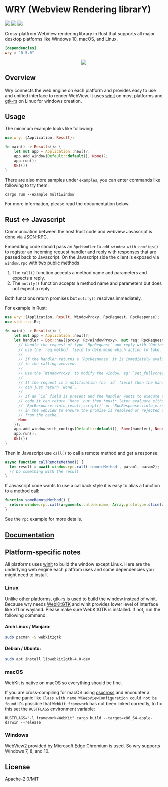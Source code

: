 # WRY (Webview Rendering librarY)

[![](https://img.shields.io/crates/v/wry?style=flat-square)](https://crates.io/crates/wry) [![](https://img.shields.io/docsrs/wry?style=flat-square)](https://docs.rs/wry/) ![](https://img.shields.io/crates/l/wry?style=flat-square)

Cross-platfrom WebView rendering library in Rust that supports all major desktop platforms like Windows 10, macOS, and Linux.

```toml
[dependencies]
wry = "0.5.0"
```

<div align="center">
  <a href="https://gfycat.com/needywetelk">
    <img src="https://thumbs.gfycat.com/NeedyWetElk-size_restricted.gif">
  </a>
</div>

## Overview

Wry connects the web engine on each platform and provides easy to use and unified interface to render WebView. It uses
[winit] on most platforms and [gtk-rs] on Linux for windows creation.

[winit]: https://crates.io/crates/winit
[gtk-rs]: https://crates.io/crates/gtk

## Usage

The minimum example looks like following:

```rust
use wry::{Application, Result};

fn main() -> Result<()> {
    let mut app = Application::new()?;
    app.add_window(Default::default(), None)?;
    app.run();
    Ok(())
}
```

There are also more samples under `examples`, you can enter commands like following to try them:

```
cargo run --example multiwindow
```

For more information, please read the documentation below.

## Rust <-> Javascript

Communication between the host Rust code and webview Javascript is done via [JSON-RPC][].

Embedding code should pass an `RpcHandler` to `add_window_with_configs()` to register an incoming request handler and reply with responses that are passed back to Javascript. On the Javascript side the client is exposed via `window.rpc` with two public methods

1. The `call()` function accepts a method name and parameters and expects a reply.
2. The `notify()` function accepts a method name and parameters but does not expect a reply.

Both functions return promises but `notify()` resolves immediately.

For example in Rust:

```rust
use wry::{Application, Result, WindowProxy, RpcRequest, RpcResponse};
use std::rc::Rc;

fn main() -> Result<()> {
    let mut app = Application::new()?;
    let handler = Box::new(|proxy: Rc<WindowProxy>, mut req: RpcRequest| {
      // Handle the request of type `RpcRequest` and reply with `Option<RpcResponse>`, 
      // use the `req.method` field to determine which action to take.
      // 
      // If the handler returns a `RpcResponse` it is immediately evaluated 
      // in the calling webview.
      // 
      // Use the `WindowProxy` to modify the window, eg: `set_fullscreen` etc.
      // 
      // If the request is a notification (no `id` field) then the handler 
      // can just return `None`.
      // 
      // If an `id` field is present and the handler wants to execute asynchronous 
      // code it can return `None` but then *must* later evaluate either 
      // `RpcResponse::into_result_script()` or `RpcResponse::into_error_script()` 
      // in the webview to ensure the promise is resolved or rejected and removed 
      // from the cache.
      None
    });
    app.add_window_with_configs(Default::default(), Some(handler), None)?;
    app.run();
    Ok(())
}
```

Then in Javascript use `call()` to call a remote method and get a response:

```javascript
async function callRemoteMethod() {
  let result = await window.rpc.call('remoteMethod', param1, param2);
  // Do something with the result
}
```

If Javascript code wants to use a callback style it is easy to alias a function to a method call:

```javascript
function someRemoteMethod() {
  return window.rpc.call(arguments.callee.name, Array.prototype.slice(arguments, 0));
}
```

See the `rpc` example for more details.

## [Documentation](https://docs.rs/wry)

## Platform-specific notes

All platforms uses [winit](https://github.com/rust-windowing/winit) to build the window except Linux. Here are the underlying web engine each platfrom uses and some dependencies you might need to install.

### Linux

Unlike other platforms, [gtk-rs](https://gtk-rs.org/) is used to build the window instead of winit. Because wry needs [WebKitGTK](https://webkitgtk.org/) and winit provides lower level of interface like x11 or wayland. Please make sure WebKitGTK is installed. If not, run the following command:

#### Arch Linux / Manjaro:

```bash
sudo pacman -S webkit2gtk
```

#### Debian / Ubuntu:

```bash
sudo apt install libwebkit2gtk-4.0-dev
```

### macOS

WebKit is native on macOS so everything should be fine.

If you are cross-compiling for macOS using [osxcross](https://github.com/tpoechtrager/osxcross) and encounter a runtime panic like `Class with name WKWebViewConfiguration could not be found` it's possible that `WebKit.framework` has not been linked correctly, to fix this set the `RUSTFLAGS` environment variable:

```
RUSTFLAGS="-l framework=WebKit" cargo build --target=x86_64-apple-darwin --release
```

### Windows

WebView2 provided by Microsoft Edge Chromium is used. So wry supports Windows 7, 8, and 10.

## License
Apache-2.0/MIT

[JSON-RPC]: https://www.jsonrpc.org
